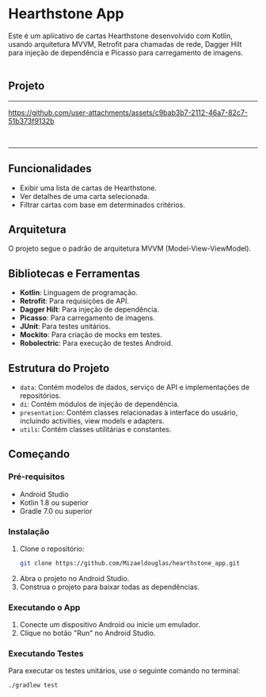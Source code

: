 # Hearthstone App

Este é um aplicativo de cartas Hearthstone desenvolvido com Kotlin, usando arquitetura MVVM, Retrofit para chamadas de rede, Dagger Hilt para injeção de dependência e Picasso para carregamento de imagens.
<br>
<br>

## Projeto

<hr>

https://github.com/user-attachments/assets/c9bab3b7-2112-46a7-82c7-51b373f9132b

<br>
<hr>

## Funcionalidades

- Exibir uma lista de cartas de Hearthstone.
- Ver detalhes de uma carta selecionada.
- Filtrar cartas com base em determinados critérios.

## Arquitetura

O projeto segue o padrão de arquitetura MVVM (Model-View-ViewModel).

## Bibliotecas e Ferramentas

- **Kotlin**: Linguagem de programação.
- **Retrofit**: Para requisições de API.
- **Dagger Hilt**: Para injeção de dependência.
- **Picasso**: Para carregamento de imagens.
- **JUnit**: Para testes unitários.
- **Mockito**: Para criação de mocks em testes.
- **Robolectric**: Para execução de testes Android.

## Estrutura do Projeto

- `data`: Contém modelos de dados, serviço de API e implementações de repositórios.
- `di`: Contém módulos de injeção de dependência.
- `presentation`: Contém classes relacionadas à interface do usuário, incluindo activities, view models e adapters.
- `utils`: Contém classes utilitárias e constantes.

## Começando

### Pré-requisitos

- Android Studio
- Kotlin 1.8 ou superior
- Gradle 7.0 ou superior

### Instalação

1. Clone o repositório:
    ```sh
    git clone https://github.com/Mizaeldouglas/hearthstone_app.git
    ```
2. Abra o projeto no Android Studio.
3. Construa o projeto para baixar todas as dependências.

### Executando o App

1. Conecte um dispositivo Android ou inicie um emulador.
2. Clique no botão "Run" no Android Studio.

### Executando Testes

Para executar os testes unitários, use o seguinte comando no terminal:
```sh
./gradlew test
